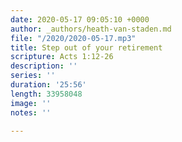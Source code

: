 ```yaml
---
date: 2020-05-17 09:05:10 +0000
author: _authors/heath-van-staden.md
file: "/2020/2020-05-17.mp3"
title: Step out of your retirement
scripture: Acts 1:12-26
description: ''
series: ''
duration: '25:56'
length: 33958048
image: ''
notes: ''

---
```

